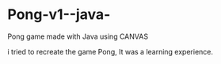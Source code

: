 # Pong-v1--java-
Pong game made with Java using CANVAS 

i tried to recreate the game Pong, It was a learning experience. 
